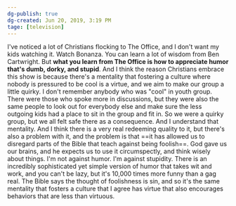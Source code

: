 ```yaml
---
dg-publish: true
dg-created: Jun 20, 2019, 3:19 PM
tage: [television]
---
```


I've noticed a lot of Christians flocking to The Office, and I don't want my kids watching it. Watch Bonanza. You can learn a lot of wisdom from Ben Cartwright. But **what you learn from The Office is how to appreciate humor that's dumb, dorky, and stupid**. And I think the reason Christians embrace this show is because there's a mentality that fostering a culture where nobody is pressured to be cool is a virtue, and we aim to make our group a little quirky. I don't remember anybody who was "cool" in youth group. There were those who spoke more in discussions, but they were also the same people to look out for everybody else and make sure the less outgoing kids had a place to sit in the group and fit in. So we were a quirky group, but we all felt safe there as a consequence. And I understand that mentality. And I think there is a very real redeeming quality to it, but there's also a problem with it, and the problem is that ==it has allowed us to disregard parts of the Bible that teach against being foolish==. God gave us our brains, and he expects us to use it circumspectly, and think wisely about things. I'm not against humor. I'm against stupidity. There is an incredibly sophisticated yet simple version of humor that takes wit and work, and you can't be lazy, but it's 10,000 times more funny than a gag real. The Bible says the thought of foolishness is sin, and so it's the same mentality that fosters a culture that I agree has virtue that also encourages behaviors that are less than virtuous.